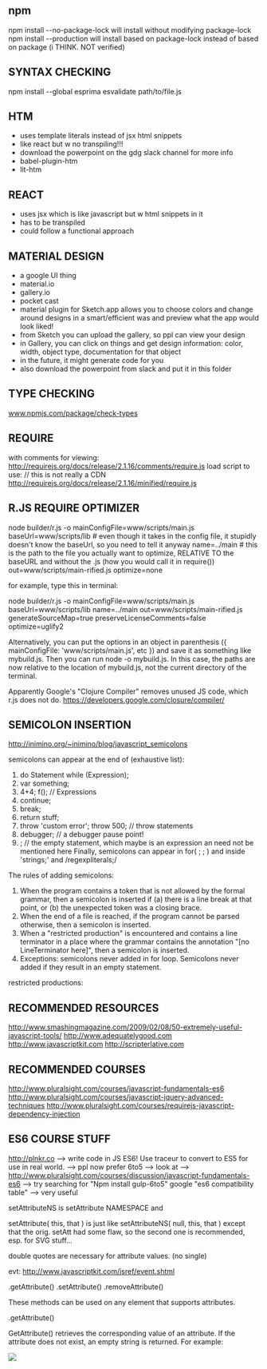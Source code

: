 npm
---
npm install --no-package-lock
will install without modifying package-lock
npm install --production
will install based on package-lock instead of based on package (i THINK.  NOT verified)


SYNTAX CHECKING
-----------------------
npm install --global esprima
esvalidate path/to/file.js



HTM
------
  * uses template literals instead of jsx html snippets
  * like react but w no transpiling!!!
  * download the powerpoint on the gdg slack channel for more info
  * babel-plugin-htm
  * lit-htm



REACT
--------
  * uses jsx which is like javascript but w html snippets in it
  * has to be transpiled
  * could follow a functional approach



MATERIAL DESIGN
-----------------
  * a google UI thing
  * material.io
  * gallery.io
  * pocket cast
  * material plugin for Sketch.app allows you to choose colors and change around designs in a smart/efficient was and preview what the app would look liked!
  * from Sketch you can upload the gallery, so ppl can view your design
  * in Gallery, you can click on things and get design information: color, width, object type, documentation for that object
  * in the future, it might generate code for you
  * also download the powerpoint from slack and put it in this folder









TYPE CHECKING
-------------
www.npmjs.com/package/check-types


REQUIRE
-------
with comments for viewing:
http://requirejs.org/docs/release/2.1.16/comments/require.js
load script to use: // this is not really a CDN
http://requirejs.org/docs/release/2.1.16/minified/require.js


R.JS REQUIRE OPTIMIZER
----------------------
node
builder/r.js
-o
mainConfigFile=www/scripts/main.js
baseUrl=www/scripts/lib  # even though it takes in the config file, it stupidly doesn't know the baseUrl, so you need to tell it anyway
name=../main  # this is the path to the file you actually want to optimize, RELATIVE TO the baseURL and without the .js (how you would call it in require())
out=www/scripts/main-rified.js
optimize=none

for example, type this in terminal:

node builder/r.js -o mainConfigFile=www/scripts/main.js baseUrl=www/scripts/lib name=../main out=www/scripts/main-rified.js generateSourceMap=true preserveLicenseComments=false optimize=uglify2

Alternatively, you can put the options in an object in parenthesis ({ mainConfigFile: 'www/scripts/main.js', etc }) and save it as something like mybuild.js.  Then you can run node -o mybuild.js.  In this case, the paths are now relative to the location of mybuild.js, not the current directory of the terminal.

Apparently Google's "Clojure Compiler" removes unused JS code, which r.js does not do.
https://developers.google.com/closure/compiler/


SEMICOLON INSERTION
-------------------
http://inimino.org/~inimino/blog/javascript_semicolons

semicolons can appear at the end of (exhaustive list):
  1. do Statement while (Expression);
  2. var something;
  3. 4+4; f(); // Expressions
  4. continue;
  5. break;
  6. return stuff;
  7. throw 'custom error'; throw 500; // throw statements
  8. debugger; // a debugger pause point!
  9. ; // the empty statement, which maybe is an expression an need not be mentioned here
Finally, semicolons can appear in for( ; ; ) and inside 'strings;' and /regexpliterals;/


The rules of adding semicolons:
  1. When the program contains a token that is not allowed by the formal grammar, then a semicolon is inserted if (a) there is a line break at that point, or (b) the unexpected token was a closing brace.
  2. When the end of a file is reached, if the program cannot be parsed otherwise, then a semicolon is inserted.
  3. When a "restricted production" is encountered and contains a line terminator in a place where the grammar contains the annotation "[no LineTerminator here]", then a semicolon is inserted.
  4. Exceptions: semicolons never added in for loop.  Semicolons never added if they result in an empty statement.

restricted productions:


RECOMMENDED RESOURCES
---------------------
http://www.smashingmagazine.com/2009/02/08/50-extremely-useful-javascript-tools/
http://www.adequatelygood.com
http://www.javascriptkit.com
http://scripterlative.com

RECOMMENDED COURSES
-------------------
http://www.pluralsight.com/courses/javascript-fundamentals-es6
http://www.pluralsight.com/courses/javascript-jquery-advanced-techniques
http://www.pluralsight.com/courses/requirejs-javascript-dependency-injection

ES6 COURSE STUFF
----------------
http://plnkr.co --> write code in JS ES6!  Use traceur to convert to ES5 for use in real world. --> ppl now prefer 6to5 --> look at -->
	http://www.pluralsight.com/courses/discussion/javascript-fundamentals-es6 --> try searching for "Npm install gulp-6to5"
google "es6 compatibility table" --> very useful



setAttributeNS is setAttribute NAMESPACE and

setAttribute( this, that ) is just like
setAttributeNS( null, this, that ) except that the orig. setAtt had some flaw, so the second one is recommended, esp. for SVG stuff...

double quotes are necessary for attribute values. (no single)


evt:
http://www.javascriptkit.com/jsref/event.shtml



.getAttribute()
.setAttribute()
.removeAttribute()

These methods can be used on any element that supports attributes.

.getAttribute()

GetAttribute() retrieves the corresponding value of an attribute. If the attribute does not exist, an empty string is returned. For example:

<img id="myimage" src="test.gif">

<script type="text/javascript">
//returns "test.gif"
var getvalue=document.getElementById("myimage").getAttribute("src")


FUNCTIONS
---------
  * (function(p){alert(p)})('k')  //alerts k.  The parenthesis are NECESSARY to make the function a valid expression before executing it.
  * (function(p){alert(p)}('k'))  //same as above.  Here, the executed function needs parenthesis to make it a valid expression.
  * closures are created WHEN THE FUNCTION IS RETURNED.  Therefore if you use a variable in a loop, you could end up with the wrong variable if you don't return until end of loop.
  * if something returns a function, postfix it with () to execute it!  i.e.  ireturnafunction()()


MISCELLANEOUS
-------------
  * javascript is pythonic in that everything is an object.  Semicolons too.
  * E6 has Class and import statements like Python
  * E6 expect(x).toBe(y) is for error checking!
  * E6 [x,y] = [2,8] the right side is an array literal, but the left side is "destructuring" syntax, so JS knows to assign. like Python. objects too:
fuction objlit(){
	return {
		a: "hi",
		b: "bye",
		c: { epsilon: 0.2, delta: 0.1 },
	}
}
let { a: x, b, c: { delta: t } } = objlit()
expect(x).toBe("hi")
expect(b).toBe("bye")
expect(t).toBe(0.1)
expect(reshths).toBeUndefined()
function foo( pop, { oats, barley } ){ // destructing used here!
	alert(oats)
}
  * E6 function( name="defaultval" ){ ... like Python! Only gives default when input is undefined! :)
  * E6 rest parameters are real arrays, meant to replace "arguments", which is an array-like object:
function( some, parameters, ...resty ){ // a rest parameter must be last, and takes the "rest" of the arguments.
  * E6 the spread operator, "...", is a flattener, not to be confused with rest parameter: let a = [ 2, 3 ]; let b = [ 1, ...a, 4 ]
  * E6 template literals are `strings with ${drop-in-expressions+"!"}`
  * tags are functions that take in template literals as array of strings followed by array of drop-ins


HOISTING
--------
Following is the order in which things are done within a scope:
function( formal, parameters ){
	// then all functions declared/defined in this scope are here declared/defined
	var this; //this variable cannot be overwritten.  "this" always refers to the Object which owns the function! :)
	var formal;
	var parameters;
	var arguments;
	// then all vars declared in this scope are here declared
	// finally, we run the actual code, leaving out what has already been done above
}


SCOPING
-------
Only FUNCTIONS create a new scope.  Block statements such as IF and FOR do not create a new scope!
(source: http://www.adequatelygood.com/JavaScript-Scoping-and-Hoisting.html )
(function () {
			var x = 2;
			// this is a workaround to make your own scope block
alert('ut')
}())
In E6, we can use "let" intead of "var" for block scoping.  "let" cannot be redeclared.  "const" is like "let", but errors reassignment


OBJECTS
-------
  * obj.key3 = "value3"; sets a key
  * obj["key3"] = "value3"; sets a key and ALLOW VARIABLE INPUT
  * if( "key" in obj )  // checks for key existance in an object (even if the value is undefined)
  * for( var key in obj ) //loops through the keys of an object, where our variable key is the keyname, and therefore obj[key] is the value.
  * delete obj.key //will delete or verify a key is not there, then return true
BUILT-IN OBJECT PROPERTIES
Arrays, strings, and numbers are objects too!  They inherit these properties too!
.toLocaleString(), .toString() - what we see when we alert a variable.
.valueOf() - valueOf is used by comperators.  Overload it if you want your objects compared a certain way!
.hasOwnProperty() - returns true if object has the property (does NOT check prototype chain (hasOWNproperty))
.isPrototypeOf()
.constructor - refers to the method which constructs the object.  You can build your own constructor with function ObjName(){...}
and many more!
  * ES6 instanceof - for example, if( myemployee instanceof Person ){...


ARRAYS
------
  * The native .map() method can be used on arrays.  It creates a COPY and does NOT modify the inputted array.
  * .indexOf() will take in a value and give you the index
The array prototype has the following methods:
.length,
.shift(), .pop()
.unshift(), .push() - DIFFERENT than Perl's push.  Input is list of 1 or more ELEMENTS - see .apply
.reverse(), .sort(), .reduce(), .join(), .slice()
and many more!


STRINGS
------
  * .indexOf() will take in a string to find within, and give you the index of the starting char (as if the string is an array of characters)
The string prototype has the following methods:
.length
.charAt(), .trim()
.concat()
.replace() - uses regex
.toUpperCase(), .toLowerCase(), .substring()
and many more!


NUMBER
------
The number prototype has the following methods:
.toFixed(), .toExponential(), .toPrecision()
and many more!


FUNCTIONS
---------
the function prototype has these methods:
.name
.bind(), .call(), .apply()
and many more!



RANDOM
------
http://stackoverflow.com/questions/10331305/what-is-define-used-for-in-javascript-aside-from-the-obvious
